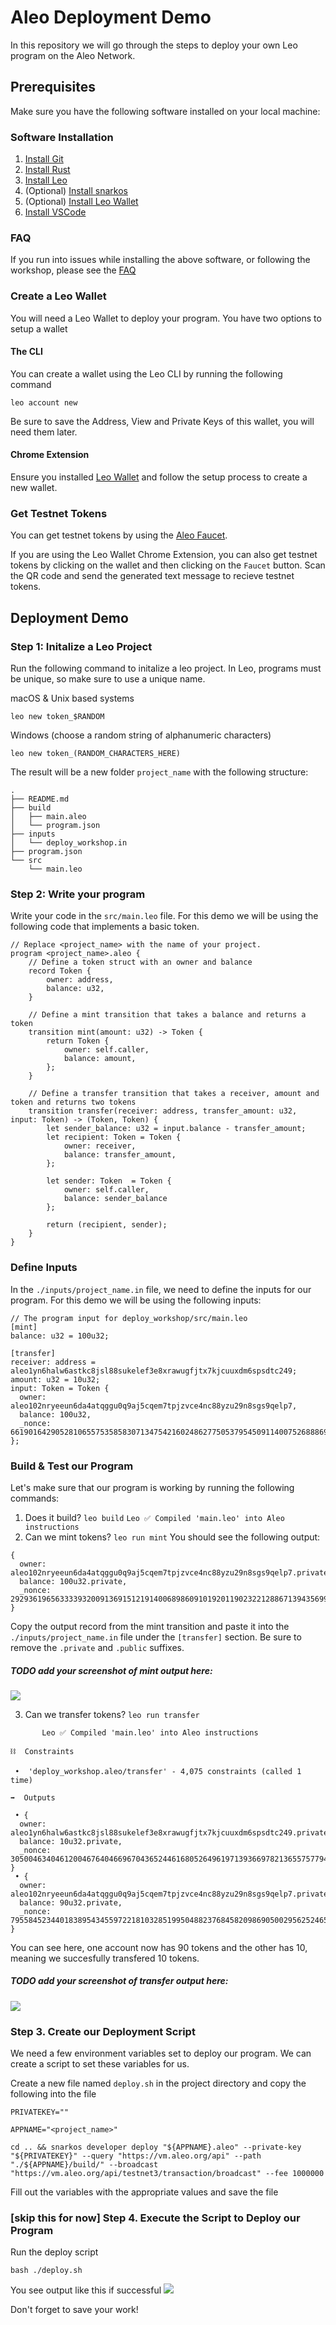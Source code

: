 # Aleo Deployment Demo

In this repository we will go through the steps to deploy your own Leo program on the Aleo Network.

## Prerequisites

Make sure you have the following software installed on your local machine:

### Software Installation

1.  [Install Git](https://git-scm.com/downloads)
2.  [Install Rust](https://www.rust-lang.org/tools/install)
3.  [Install Leo](https://developer.aleo.org/leo/installation)
4.  (Optional) [Install snarkos](https://developer.aleo.org/testnet/getting_started/installation/)
5.  (Optional) [Install Leo Wallet](https://leo.app/)
6.  [Install VSCode](https://code.visualstudio.com/download)

### FAQ

If you run into issues while installing the above software, or following the workshop, please see the [FAQ](./FAQ.md)

### Create a Leo Wallet

You will need a Leo Wallet to deploy your program. You have two options to setup a wallet

#### The CLI

You can create a wallet using the Leo CLI by running the following command

`leo account new`

Be sure to save the Address, View and Private Keys of this wallet, you will need them later.

#### Chrome Extension

Ensure you installed [Leo Wallet](leo.app) and follow the setup process to create a new wallet.

### Get Testnet Tokens

You can get testnet tokens by using the [Aleo Faucet](https://faucet.aleo.org/).

If you are using the Leo Wallet Chrome Extension, you can also get testnet tokens by clicking on the wallet and then clicking on the `Faucet` button. Scan the QR code and send the generated text message to recieve testnet tokens.

## Deployment Demo

### Step 1: Initalize a Leo Project

Run the following command to initalize a leo project.
In Leo, programs must be unique, so make sure to use a unique name.

macOS & Unix based systems

`leo new token_$RANDOM`

Windows (choose a random string of alphanumeric characters)

`leo new token_(RANDOM_CHARACTERS_HERE)`

The result will be a new folder `project_name` with the following structure:

```
.
├── README.md
├── build
│   ├── main.aleo
│   └── program.json
├── inputs
│   └── deploy_workshop.in
├── program.json
└── src
    └── main.leo
```

### Step 2: Write your program

Write your code in the `src/main.leo` file. For this demo we will be using the following code that implements a basic token.

```
// Replace <project_name> with the name of your project.
program <project_name>.aleo {
    // Define a token struct with an owner and balance
    record Token {
        owner: address,
        balance: u32,
    }

    // Define a mint transition that takes a balance and returns a token
    transition mint(amount: u32) -> Token {
        return Token {
            owner: self.caller,
            balance: amount,
        };
    }

    // Define a transfer transition that takes a receiver, amount and token and returns two tokens
    transition transfer(receiver: address, transfer_amount: u32, input: Token) -> (Token, Token) {
        let sender_balance: u32 = input.balance - transfer_amount;
        let recipient: Token = Token {
            owner: receiver,
            balance: transfer_amount,
        };

        let sender: Token  = Token {
            owner: self.caller,
            balance: sender_balance
        };

        return (recipient, sender);
    }
}
```

### Define Inputs

In the `./inputs/project_name.in` file, we need to define the inputs for our program. For this demo we will be using the following inputs:

```
// The program input for deploy_workshop/src/main.leo
[mint]
balance: u32 = 100u32;

[transfer]
receiver: address = aleo1yn6halw6astkc8jsl88sukelef3e8xrawugfjtx7kjcuuxdm6spsdtc249;
amount: u32 = 10u32;
input: Token = Token {
  owner: aleo102nryeeun6da4atqggu0q9aj5cqem7tpjzvce4nc88yzu29n8sgs9qelp7,
  balance: 100u32,
  _nonce: 661901642905281065575358583071347542160248627750537954509114007526888699661group
};
```

### Build & Test our Program

Let's make sure that our program is working by running the following commands:

1. Does it build? `leo build`
   `Leo ✅ Compiled 'main.leo' into Aleo instructions`
2. Can we mint tokens? `leo run mint`
   You should see the following output:

```
{
  owner: aleo102nryeeun6da4atqggu0q9aj5cqem7tpjzvce4nc88yzu29n8sgs9qelp7.private,
  balance: 100u32.private,
  _nonce: 292936196563333932009136915121914006898609101920119023221288671394356999564group.public
}
```

Copy the output record from the mint transition and paste it into the `./inputs/project_name.in` file under the `[transfer]` section. Be sure to remove the `.private` and `.public` suffixes.

##### **TODO** add your screenshot of mint output here:
![](./mintscreenshot.png)

3. Can we transfer tokens? `leo run transfer`

```craigjohnson@home deploy_workshop % leo run transfer
       Leo ✅ Compiled 'main.leo' into Aleo instructions

⛓  Constraints

 •  'deploy_workshop.aleo/transfer' - 4,075 constraints (called 1 time)

➡️  Outputs

 • {
  owner: aleo1yn6halw6astkc8jsl88sukelef3e8xrawugfjtx7kjcuuxdm6spsdtc249.private,
  balance: 10u32.private,
  _nonce: 3050046340461200467640466967043652446168052649619713936697821365575779437863group.public
}
 • {
  owner: aleo102nryeeun6da4atqggu0q9aj5cqem7tpjzvce4nc88yzu29n8sgs9qelp7.private,
  balance: 90u32.private,
  _nonce: 7955845234401838954345597221810328519950488237684582098690500295625246536712group.public
}
```

You can see here, one account now has 90 tokens and the other has 10, meaning we succesfully transfered 10 tokens.

##### **TODO** add your screenshot of transfer output here:
![](./transferscreenshot.png)

### Step 3. Create our Deployment Script

We need a few environment variables set to deploy our program. We can create a script to set these variables for us.

Create a new file named `deploy.sh` in the project directory and copy the following into the file

```
PRIVATEKEY=""

APPNAME="<project_name>"

cd .. && snarkos developer deploy "${APPNAME}.aleo" --private-key "${PRIVATEKEY}" --query "https://vm.aleo.org/api" --path "./${APPNAME}/build/" --broadcast "https://vm.aleo.org/api/testnet3/transaction/broadcast" --fee 1000000

```

Fill out the variables with the appropriate values and save the file

### [skip this for now] Step 4. Execute the Script to Deploy our Program

Run the deploy script

`bash ./deploy.sh`

You see output like this if successful
![](./deployment_success.png)

Don't forget to save your work!
